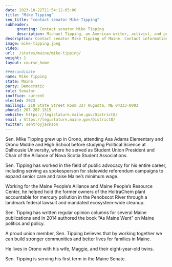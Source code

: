 ```yaml
---
date: 2023-10-22T11:54:12-05:00
title: "Mike Tipping"
seo_title: "contact senator Mike Tipping"
subheader:
     greeting: Contact senator Mike Tipping
     description: Michael Tipping, an American writer, activist, and politician from Maine, is a dedicated Democrat currently serving in the Maine State Senate, representing District 8.
description: Contact senator Mike Tipping of Maine. Contact information for Mike Tipping includes email address, phone number, and mailing address.
image: mike-tipping.jpeg
video:
url:  /states/maine/mike-tipping/
weight: 1
layout: course_home

####candidate
name: Mike Tipping
state: Maine
party: Democratic
role: Senator
inoffice: current
elected: 2023
mailing1: 210 State Street Room 327 Augusta, ME 04333-0003
phone1: 207-287-1515
website: https://legislature.maine.gov/District8/
email : https://legislature.maine.gov/District8/
twitter: sentroyjackson
---
```


Sen. Mike Tipping grew up in Orono, attending Asa Adams Elementary and Orono Middle and High School before studying Political Science at Dalhousie University, where he served as Student Union President and Chair of the Alliance of Nova Scotia Student Associations.

Sen. Tipping has worked in the field of public advocacy for his entire career, including serving as spokesperson for statewide referendum campaigns to expand senior care and raise Maine’s minimum wage.

Working for the Maine People’s Alliance and Maine People’s Resource Center, he helped hold the former owners of the HoltraChem plant accountable for mercury pollution in the Penobscot River through a landmark federal lawsuit and mandated ecosystem-wide cleanup.

Sen. Tipping has written regular opinion columns for several Maine publications and in 2014 authored the book “As Maine Went” on Maine politics and policy.

A proud union member, Sen. Tipping believes that by working together we can build stronger communities and better lives for families in Maine.

He lives in Orono with his wife, Maggie, and their eight-year-old twins.

Sen. Tipping is serving his first term in the Maine Senate.
